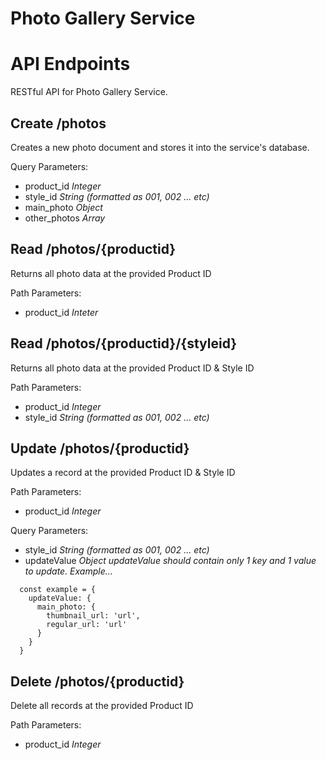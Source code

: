 # Photo Gallery Service
# API Endpoints
RESTful API for Photo Gallery Service.
## Create /photos
Creates a new photo document and stores it into the service's database.

Query Parameters:
- product_id *Integer*
- style_id *String (formatted as 001, 002 ... etc)*
- main_photo *Object*
- other_photos *Array*


## Read /photos/{productid}
Returns all photo data at the provided Product ID

Path Parameters:
- product_id *Inteter*

## Read /photos/{productid}/{styleid}
Returns all photo data at the provided Product ID & Style ID

Path Parameters:
- product_id *Integer*
- style_id *String (formatted as 001, 002 ... etc)*

## Update /photos/{productid}
Updates a record at the provided Product ID & Style ID

Path Parameters:
- product_id *Integer*

Query Parameters:
- style_id *String (formatted as 001, 002 ... etc)*
- updateValue *Object*
*updateValue should contain only 1 key and 1 value to update. Example...*
```
  const example = {
    updateValue: {
      main_photo: {
        thumbnail_url: 'url',
        regular_url: 'url'
      }
    }
  }
```

## Delete /photos/{productid}
Delete all records at the provided Product ID

Path Parameters:
- product_id *Integer*
